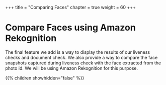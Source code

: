 +++
title = "Comparing Faces"
chapter = true
weight = 60
+++

# Compare Faces using Amazon Rekognition

The final feature we add is a way to display the results of our liveness checks and document check. We also provide a way to compare the face snapshots captured during liveness check with the face extracted from the photo id. We will be using Amazon Rekognition for this purpose.

{{% children showhidden="false" %}}



